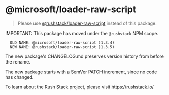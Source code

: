# @microsoft/loader-raw-script

> Please use [@rushstack/loader-raw-script](https://www.npmjs.com/package/@rushstack/loader-raw-script) instead of this package.

IMPORTANT: This package has moved under the `@rushstack` NPM scope.

```
  OLD NAME: @microsoft/loader-raw-script (1.3.4)
  NEW NAME: @rushstack/loader-raw-script (1.3.5)
```

The new package's CHANGELOG.md preserves version history from before the rename.

The new package starts with a SemVer PATCH increment, since no code has changed.

To learn about the Rush Stack project, please visit https://rushstack.io/
